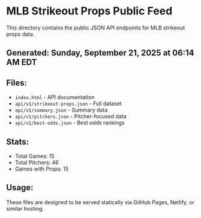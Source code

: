 # MLB Strikeout Props Public Feed

This directory contains the public JSON API endpoints for MLB strikeout props data.

## Generated: Sunday, September 21, 2025 at 06:14 AM EDT

## Files:
- `index.html` - API documentation
- `api/v1/strikeout-props.json` - Full dataset
- `api/v1/summary.json` - Summary data
- `api/v1/pitchers.json` - Pitcher-focused data  
- `api/v1/best-odds.json` - Best odds rankings

## Stats:
- Total Games: 15
- Total Pitchers: 46
- Games with Props: 15

## Usage:
These files are designed to be served statically via GitHub Pages, Netlify, or similar hosting.
